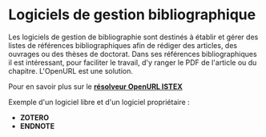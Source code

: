 # Logiciels de gestion bibliographique

Les logiciels de gestion de bibliographie sont destinés à établir et gérer des listes de références bibliographiques afin de rédiger des articles, des ouvrages ou des thèses de doctorat. Dans ses références bibliographiques il est intéressant, pour faciliter le travail, d'y ranger le PDF de l'article ou du chapitre. L'OpenURL est une solution.

Pour en savoir plus sur le [**résolveur OpenURL ISTEX**](https://api.istex.fr/documentation/openurl/)

Exemple d'un logiciel libre et d'un logiciel propriétaire :

* **ZOTERO** 
* **ENDNOTE**
